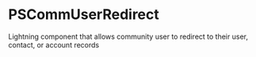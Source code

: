 # PSCommUserRedirect
Lightning component that allows community user to redirect to their user, contact, or account records
